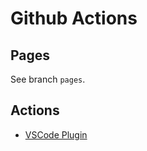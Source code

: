 Github Actions
==============

Pages
-----

See branch `pages`.


Actions
-------

- [VSCode Plugin](https://marketplace.visualstudio.com/items?itemName=GitHub.vscode-github-actions)
